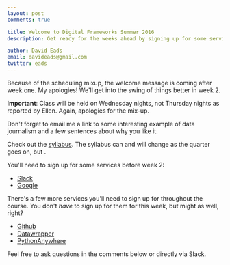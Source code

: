 ```yaml
---
layout: post
comments: true

title: Welcome to Digital Frameworks Summer 2016
description: Get ready for the weeks ahead by signing up for some services.

author: David Eads
email: davideads@gmail.com
twitter: eads
---
```


Because of the scheduling mixup, the welcome message is coming after week one. My apologies! We'll get into the swing of things better in week 2.

**Important**: Class will be held on Wednesday nights, not Thursday nights as reported by Ellen. Again, apologies for the mix-up.

Don't forget to email me a link to some interesting example of data journalism and a few sentences about why you like it.

Check out the [syllabus](https://digitalframeworks.github.io/syllabus/). The syllabus can and will change as the quarter goes on, but .

You'll need to sign up for some services before week 2:

* [Slack](https://nwudigitalframeworks.slack.com/signup)
* [Google](https://accounts.google.com/signup)

There's a few more services you'll need to sign up for throughout the course. You don't _have_ to sign up for them for this week, but might as well, right?

* [Github](https://github.com/join)
* [Datawrapper](https://www.datawrapper.de/login)
* [PythonAnywhere](https://www.pythonanywhere.com/registration/register/beginner/)

Feel free to ask questions in the comments below or directly via Slack.
